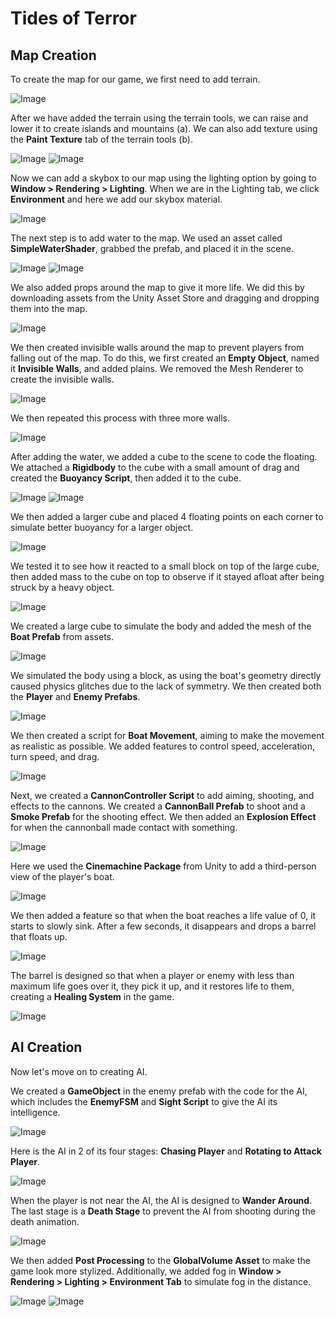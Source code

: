 # Tides of Terror

## Map Creation

To create the map for our game, we first need to add terrain.

![Image](Image/1.png)

After we have added the terrain using the terrain tools, we can raise and lower it to create islands and mountains (a). We can also add texture using the **Paint Texture** tab of the terrain tools (b).

![Image](Image/2.png)
![Image](Image/3.png)

Now we can add a skybox to our map using the lighting option by going to **Window > Rendering > Lighting**. When we are in the Lighting tab, we click **Environment** and here we add our skybox material.

![Image](Image/4.png)

The next step is to add water to the map. We used an asset called **SimpleWaterShader**, grabbed the prefab, and placed it in the scene.

![Image](Image/5.png)
![Image](Image/6.png)

We also added props around the map to give it more life. We did this by downloading assets from the Unity Asset Store and dragging and dropping them into the map.

![Image](Image/7.png)

We then created invisible walls around the map to prevent players from falling out of the map. To do this, we first created an **Empty Object**, named it **Invisible Walls**, and added plains. We removed the Mesh Renderer to create the invisible walls.

![Image](Image/8.png)

We then repeated this process with three more walls.

![Image](Image/9.png)

After adding the water, we added a cube to the scene to code the floating. We attached a **Rigidbody** to the cube with a small amount of drag and created the **Buoyancy Script**, then added it to the cube.

![Image](Image/10.png)
![Image](Image/11.gif)

We then added a larger cube and placed 4 floating points on each corner to simulate better buoyancy for a larger object.

![Image](Image/12.png)

We tested it to see how it reacted to a small block on top of the large cube, then added mass to the cube on top to observe if it stayed afloat after being struck by a heavy object.

![Image](Image/13.gif)

We created a large cube to simulate the body and added the mesh of the **Boat Prefab** from assets.

![Image](Image/14.png)

We simulated the body using a block, as using the boat's geometry directly caused physics glitches due to the lack of symmetry. We then created both the **Player** and **Enemy Prefabs**.

![Image](Image/15.gif)

We then created a script for **Boat Movement**, aiming to make the movement as realistic as possible. We added features to control speed, acceleration, turn speed, and drag.

![Image](Image/16.gif)

Next, we created a **CannonController Script** to add aiming, shooting, and effects to the cannons. We created a **CannonBall Prefab** to shoot and a **Smoke Prefab** for the shooting effect. We then added an **Explosion Effect** for when the cannonball made contact with something.

![Image](Image/17.gif)

Here we used the **Cinemachine Package** from Unity to add a third-person view of the player's boat.

![Image](Image/18.gif)

We then added a feature so that when the boat reaches a life value of 0, it starts to slowly sink. After a few seconds, it disappears and drops a barrel that floats up.

![Image](Image/19.gif)

The barrel is designed so that when a player or enemy with less than maximum life goes over it, they pick it up, and it restores life to them, creating a **Healing System** in the game.

![Image](Image/20.gif)

## AI Creation

Now let's move on to creating AI.

We created a **GameObject** in the enemy prefab with the code for the AI, which includes the **EnemyFSM** and **Sight Script** to give the AI its intelligence.

![Image](Image/21.png)

Here is the AI in 2 of its four stages: **Chasing Player** and **Rotating to Attack Player**.

![Image](Image/22.gif)

When the player is not near the AI, the AI is designed to **Wander Around**. The last stage is a **Death Stage** to prevent the AI from shooting during the death animation.

![Image](Image/23.gif)

We then added **Post Processing** to the **GlobalVolume Asset** to make the game look more stylized. Additionally, we added fog in **Window > Rendering > Lighting > Environment Tab** to simulate fog in the distance.

![Image](Image/24.png)
![Image](Image/25.png)

